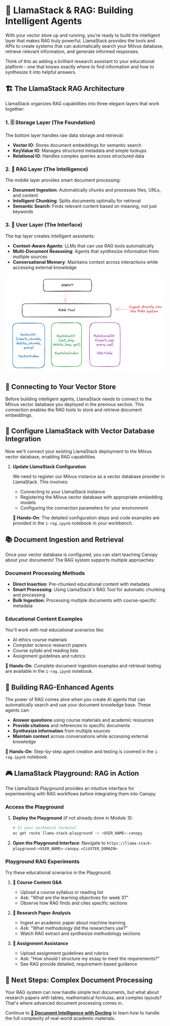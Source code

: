 # 🦙 LlamaStack & RAG: Building Intelligent Agents

With your vector store up and running, you're ready to build the intelligent layer that makes RAG truly powerful. LlamaStack provides the tools and APIs to create systems that can automatically search your Milvus database, retrieve relevant information, and generate informed responses.

Think of this as adding a brilliant research assistant to your educational platform - one that knows exactly where to find information and how to synthesize it into helpful answers.

## 🏗️ The LlamaStack RAG Architecture

LlamaStack organizes RAG capabilities into three elegant layers that work together:

### 1. 🗄️ Storage Layer (The Foundation)
The bottom layer handles raw data storage and retrieval:
- **Vector IO**: Stores document embeddings for semantic search
- **KeyValue IO**: Manages structured metadata and simple lookups  
- **Relational IO**: Handles complex queries across structured data

### 2. 🔧 RAG Layer (The Intelligence)
The middle layer provides smart document processing:
- **Document Ingestion**: Automatically chunks and processes files, URLs, and content
- **Intelligent Chunking**: Splits documents optimally for retrieval
- **Semantic Search**: Finds relevant content based on meaning, not just keywords

### 3. 🤖 User Layer (The Interface)
The top layer creates intelligent assistants:
- **Context-Aware Agents**: LLMs that can use RAG tools automatically
- **Multi-Document Reasoning**: Agents that synthesize information from multiple sources
- **Conversational Memory**: Maintains context across interactions while accessing external knowledge

![LLS RAG Architecture Diagram](images/rag2.png)

## 🔗 Connecting to Your Vector Store

Before building intelligent agents, LlamaStack needs to connect to the Milvus vector database you deployed in the previous section. This connection enables the RAG tools to store and retrieve document embeddings.

## 🔧 Configure LlamaStack with Vector Database Integration

Now we'll connect your existing LlamaStack deployment to the Milvus vector database, enabling RAG capabilities.

1. **Update LlamaStack Configuration**

   We need to register our Milvus instance as a vector database provider in LlamaStack. This involves:
   - Connecting to your LlamaStack instance
   - Registering the Milvus vector database with appropriate embedding models
   - Configuring the connection parameters for your environment

   **📓 Hands-On**: The detailed configuration steps and code examples are provided in the `1-rag.ipynb` notebook in your workbench.

## 📚 Document Ingestion and Retrieval

Once your vector database is configured, you can start teaching Canopy about your documents! The RAG system supports multiple approaches:

### Document Processing Methods
- **Direct Insertion**: Pre-chunked educational content with metadata
- **Smart Processing**: Using LlamaStack's RAG Tool for automatic chunking and processing
- **Bulk Ingestion**: Processing multiple documents with course-specific metadata

### Educational Content Examples
You'll work with real educational scenarios like:
- AI ethics course materials
- Computer science research papers  
- Course syllabi and reading lists
- Assignment guidelines and rubrics

**📓 Hands-On**: Complete document ingestion examples and retrieval testing are available in the `1-rag.ipynb` notebook.

## 🤖 Building RAG-Enhanced Agents

The power of RAG comes alive when you create AI agents that can automatically search and use your document knowledge base. These agents can:

- **Answer questions** using course materials and academic resources
- **Provide citations** and references to specific documents
- **Synthesize information** from multiple sources
- **Maintain context** across conversations while accessing external knowledge

**📓 Hands-On**: Step-by-step agent creation and testing is covered in the `1-rag.ipynb` notebook.

## 🎮 LlamaStack Playground: RAG in Action

The LlamaStack Playground provides an intuitive interface for experimenting with RAG workflows before integrating them into Canopy.

### Access the Playground

1. **Deploy the Playground** (if not already done in Module 3):
   ```bash
   # In your workbench terminal
   oc get route llama-stack-playground -n <USER_NAME>-canopy
   ```

2. **Open the Playground Interface**:
   Navigate to `https://llama-stack-playground-<USER_NAME>-canopy.<CLUSTER_DOMAIN>`

### Playground RAG Experiments

Try these educational scenarios in the Playground:

1. **📖 Course Content Q&A**
   - Upload a course syllabus or reading list
   - Ask: "What are the learning objectives for week 3?"
   - Observe how RAG finds and cites specific sections

2. **🔬 Research Paper Analysis**
   - Ingest an academic paper about machine learning
   - Ask: "What methodology did the researchers use?"
   - Watch RAG extract and synthesize methodology sections

3. **📝 Assignment Assistance**
   - Upload assignment guidelines and rubrics
   - Ask: "How should I structure my essay to meet the requirements?"
   - See RAG provide detailed, requirement-based guidance

## 🎯 Next Steps: Complex Document Processing

Your RAG system can now handle simple text documents, but what about research papers with tables, mathematical formulas, and complex layouts? That's where advanced document processing comes in.

Continue to **[🐣 Document Intelligence with Docling](4-docling.md)** to learn how to handle the full complexity of real-world academic materials.